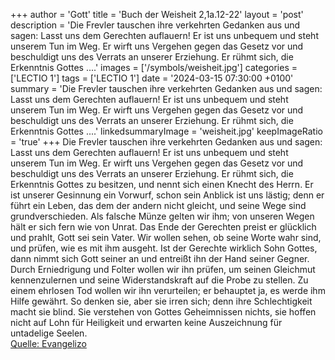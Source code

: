+++
author = 'Gott'
title = 'Buch der Weisheit 2,1a.12-22'
layout = 'post'
description = 'Die Frevler tauschen ihre verkehrten Gedanken aus und sagen: Lasst uns dem Gerechten auflauern! Er ist uns unbequem und steht unserem Tun im Weg. Er wirft uns Vergehen gegen das Gesetz vor und beschuldigt uns des Verrats an unserer Erziehung. Er rühmt sich, die Erkenntnis Gottes ....'
images = ['/symbols/weisheit.jpg']
categories = ['LECTIO 1']
tags = ['LECTIO 1']
date = '2024-03-15 07:30:00 +0100'
summary = 'Die Frevler tauschen ihre verkehrten Gedanken aus und sagen: Lasst uns dem Gerechten auflauern! Er ist uns unbequem und steht unserem Tun im Weg. Er wirft uns Vergehen gegen das Gesetz vor und beschuldigt uns des Verrats an unserer Erziehung. Er rühmt sich, die Erkenntnis Gottes ....'
linkedsummaryImage = 'weisheit.jpg'
keepImageRatio = 'true'
+++
Die Frevler tauschen ihre verkehrten Gedanken aus und sagen:
Lasst uns dem Gerechten auflauern! Er ist uns unbequem und steht unserem Tun im Weg. Er wirft uns Vergehen gegen das Gesetz vor und beschuldigt uns des Verrats an unserer Erziehung.
Er rühmt sich, die Erkenntnis Gottes zu besitzen, und nennt sich einen Knecht des Herrn.<!--more-->
Er ist unserer Gesinnung ein Vorwurf, schon sein Anblick ist uns lästig;
denn er führt ein Leben, das dem der andern nicht gleicht, und seine Wege sind grundverschieden.
Als falsche Münze gelten wir ihm; von unseren Wegen hält er sich fern wie von Unrat. Das Ende der Gerechten preist er glücklich und prahlt, Gott sei sein Vater.
Wir wollen sehen, ob seine Worte wahr sind, und prüfen, wie es mit ihm ausgeht.
Ist der Gerechte wirklich Sohn Gottes, dann nimmt sich Gott seiner an und entreißt ihn der Hand seiner Gegner.
Durch Erniedrigung und Folter wollen wir ihn prüfen, um seinen Gleichmut kennenzulernen und seine Widerstandskraft auf die Probe zu stellen.
Zu einem ehrlosen Tod wollen wir ihn verurteilen; er behauptet ja, es werde ihm Hilfe gewährt.
So denken sie, aber sie irren sich; denn ihre Schlechtigkeit macht sie blind.
Sie verstehen von Gottes Geheimnissen nichts, sie hoffen nicht auf Lohn für Heiligkeit und erwarten keine Auszeichnung für untadelige Seelen.<br> [Quelle: Evangelizo](https://evangeliumtagfuertag.org/DE/gospel)